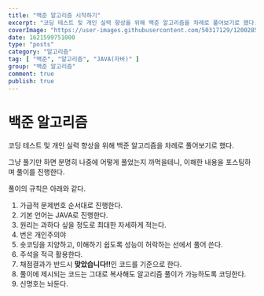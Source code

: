 ```yaml
---
title: "백준 알고리즘 시작하기"
excerpt: "코딩 테스트 및 개인 실력 향상을 위해 백준 알고리즘을 차례로 풀어보기로 했다. 그냥 풀기만 하면 분명히 나중에 어떻게 풀었는지 까먹을테니, 이해한 내용을 포스팅하며 풀이를 진행한다. 풀이의 규칙은 아래와 같다."
coverImage: "https://user-images.githubusercontent.com/50317129/120028591-d5ece480-c02f-11eb-88f0-e14fc647dd81.png"
date: 1621599751000
type: "posts"
category: "알고리즘"
tag: [ "백준", "알고리즘", "JAVA(자바)" ]
group: "백준 알고리즘"
comment: true
publish: true
---
```


# 백준 알고리즘

코딩 테스트 및 개인 실력 향상을 위해 백준 알고리즘을 차례로 풀어보기로 했다.

그냥 풀기만 하면 분명히 나중에 어떻게 풀었는지 까먹을테니, 이해한 내용을 포스팅하며 풀이를 진행한다.

풀이의 규칙은 아래와 같다.

1. 가급적 문제번호 순서대로 진행한다.
2. 기본 언어는 <span class="orange-A400">JAVA</span>로 진행한다.
3. 원리는 과하다 싶을 정도로 최대한 자세하게 적는다.
4. 번은 개인주의야
5. 숏코딩을 지양하고, 이해하기 쉽도록 성능이 허락하는 선에서 풀어 쓴다.
6. 주석을 적극 활용한다.
7. 채점결과가 반드시 <b class="green-A400">맞았습니다!!</b>인 코드를 기준으로 한다.
8. 풀이에 제시되는 코드는 그대로 복사해도 알고리즘 풀이가 가능하도록 코딩한다.
9. 신명호는 놔둔다.